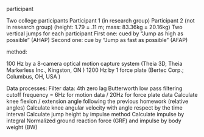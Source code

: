 participant

Two college participants 
Participant 1 (in research group)
Participant 2 (not in research group) 
(height: 1.79 ± .11 m; mass: 83.36kg ± 20.16kg)
Two vertical jumps for each participant
First one: cued by “Jump as high as possible” (AHAP)
Second one: cue by “Jump as fast as possible” (AFAP)


method:

100 Hz by a 8-camera optical motion capture system 
(Theia 3D, Theia Markerless Inc., Kingston, ON )
1200 Hz by  1 force plate 
(Bertec Corp.; Columbus, OH, USA )

Data processes:
Filter data: 4th zero lag Butterworth low pass filtering 
cutoff frequency = 6Hz for motion data / 20Hz for force plate data 
Calculate knee flexion / extension angle following the previous homework
    (relative angles)
Calculate knee angular velocity with angle respect by the time interval 
Calculate jump height by impulse method 
Calculate impulse by integral
Normalized ground reaction force (GRF) and impulse by body weight (BW)



